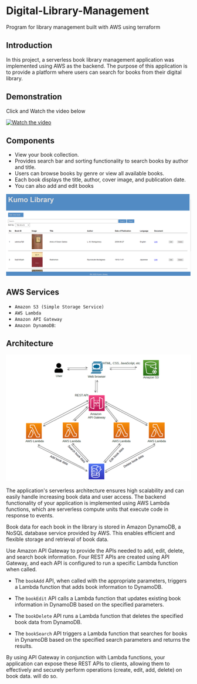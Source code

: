 # Digital-Library-Management
Program for library management built with AWS using terraform

## Introduction
In this project, a serverless book library management application was implemented using AWS as the backend. The purpose of this application is to provide a platform where users can search for books from their digital library.

## Demonstration
Click and Watch the video below

[![Watch the video](https://img.youtube.com/vi/NbZNoyfsjFI/hqdefault.jpg)](https://www.youtube.com/watch?v=NbZNoyfsjFI)

## Components

- View your book collection.
- Provides search bar and sorting functionality to search books by author and title.
- Users can browse books by genre or view all available books.
- Each book displays the title, author, cover image, and publication date.
- You can also add and edit books

<img src="page.png" alt="page">


 ## AWS Services 

- `Amazon S3 (Simple Storage Service)`
- `AWS Lambda`
- `Amazon API Gateway`
- `Amazon DynamoDB`: 

## Architecture

 <img src="Architecture.png" alt="Architecture">

The application's serverless architecture ensures high scalability and can easily handle increasing book data and user access. The backend functionality of your application is implemented using AWS Lambda functions, which are serverless compute units that execute code in response to events.

Book data for each book in the library is stored in Amazon DynamoDB, a NoSQL database service provided by AWS. This enables efficient and flexible storage and retrieval of book data.

Use Amazon API Gateway to provide the APIs needed to add, edit, delete, and search book information. Four REST APIs are created using API Gateway, and each API is configured to run a specific Lambda function when called.

- The `bookAdd` API, when called with the appropriate parameters, triggers a Lambda function that adds book information to DynamoDB.

- The `bookEdit` API calls a Lambda function that updates existing book information in DynamoDB based on the specified parameters.

- The `bookDelete` API runs a Lambda function that deletes the specified book data from DynamoDB.

- The `bookSearch` API triggers a Lambda function that searches for books in DynamoDB based on the specified search parameters and returns the results.

By using API Gateway in conjunction with Lambda functions, your application can expose these REST APIs to clients, allowing them to effectively and securely perform operations (create, edit, add, delete) on book data. will do so.
